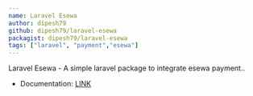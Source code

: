 ```yaml
---
name: Laravel Esewa
author: dipesh79
github: dipesh79/laravel-esewa
packagist: dipesh79/laravel-esewa
tags: ["laravel", "payment","esewa"]
---
```


Laravel Esewa - A simple laravel package to integrate esewa payment..

- Documentation: [LINK](https://khanaldipesh.com.np/package/laravel-esewa)
